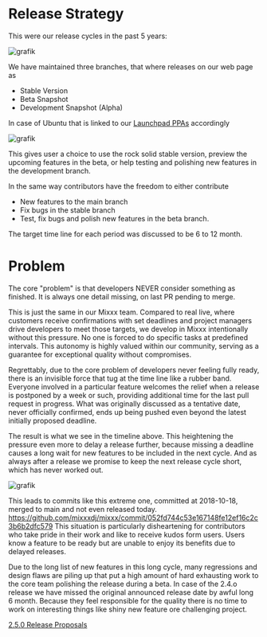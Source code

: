 # Release Strategy 

This were our release cycles in the past 5 years: 

![grafik](https://github.com/mixxxdj/mixxx/assets/1777442/abc7a075-ec97-4642-a2a1-0287c204addb)

We have maintained three branches, that where releases on our web page as 
* Stable Version 
* Beta Snapshot
* Development Snapshot (Alpha) 

In case of Ubuntu that is linked to our [Launchpad PPAs](https://launchpad.net/~mixxx) accordingly

![grafik](https://github.com/mixxxdj/mixxx/assets/1777442/96ca8a99-87c0-43a1-ba5e-794e80848446)

This gives user a choice to use the rock solid stable version, preview the upcoming features in the beta, or help testing and polishing new features in the development branch.

In the same way contributors have the freedom to either contribute
* New features to the main branch
* Fix bugs in the stable branch
* Test, fix bugs and polish new features in the beta branch.  

The target time line for each period was discussed to be 6 to 12 month. 

# Problem

The core "problem" is that developers NEVER consider something as finished. It is always one detail missing, on last PR pending to merge. 

This is just the same in our Mixxx team. Compared to real live, where customers receive confirmations with set deadlines and project managers drive developers to meet those targets, we develop in Mixxx intentionally without this pressure. No one is forced to do specific tasks at predefined intervals. This autonomy is highly valued within our community, serving as a guarantee for exceptional quality without compromises.

Regrettably, due to the core problem of developers never feeling fully ready, there is an invisible force that tug at the time line like a rubber band. Everyone involved in a particular feature welcomes the relief when a release is postponed by a week or such, providing additional time for the last pull request in progress. What was originally discussed as a tentative date, never officially confirmed, ends up being pushed even beyond the latest initially proposed deadline.

The result is what we see in the timeline above. This heightening the pressure even more to delay a release further, because missing a deadline causes a long wait for new features to be included in the next cycle.
And as always after a release we promise to keep the next release cycle short, which has never worked out. 

![grafik](https://github.com/mixxxdj/mixxx/assets/1777442/bbf6b1cc-7836-4aad-adaf-ddf48f12f65c)


This leads to commits like this extreme one, committed at 2018-10-18, merged to main and not even released today. 
https://github.com/mixxxdj/mixxx/commit/052fd744c53e167148fe12ef16c2c3b6b2dfc579
This situation is particularly disheartening for contributors who take pride in their work and like to receive kudos form users. Users know a feature to be ready but are unable to enjoy its benefits due to delayed releases.

Due to the long list of new features in this long cycle, many regressions and design flaws are piling up that put a high amount of hard exhausting work to the core team polishing the release during a beta. In case of the 2.4.o release we have missed the original announced release date by awful long 6 month. Because they feel responsible for the quality there is no time to work on interesting things like shiny new feature ore challenging project.

[2.5.0 Release Proposals](250_release_proposal)

